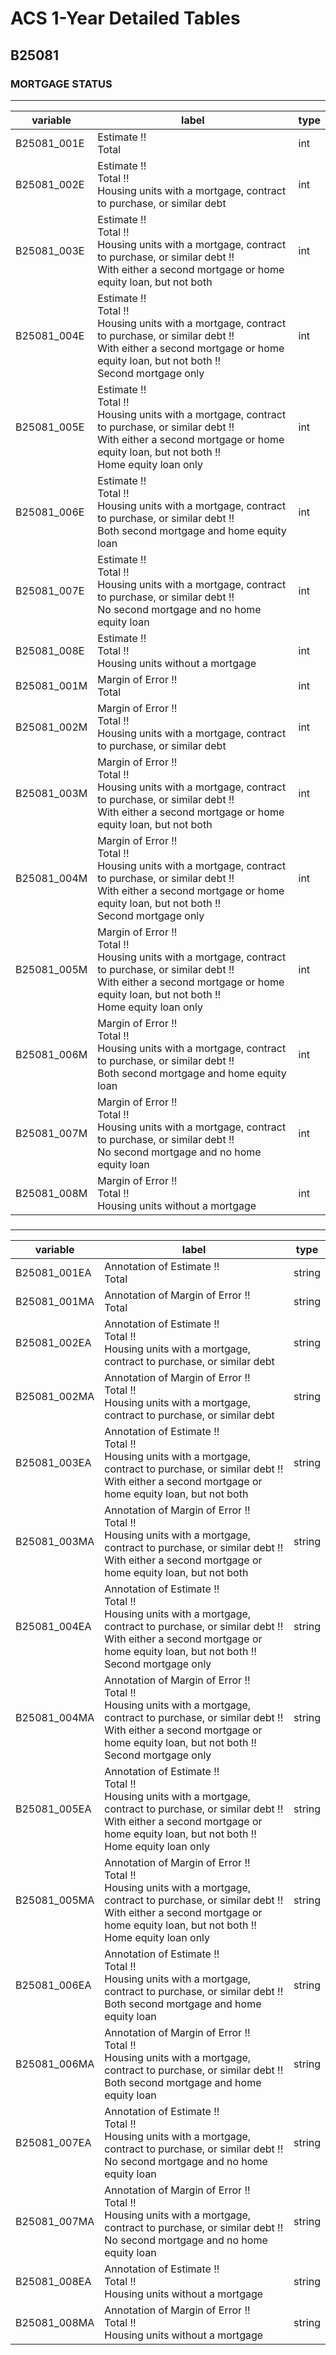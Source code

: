 # ACS 1-Year Detailed Tables

## B25081

### MORTGAGE STATUS

___

| variable | label | type |
| ----- | ----- | ----- |
| B25081_001E | Estimate !!<br>Total | int |
| B25081_002E | Estimate !!<br>Total !!<br>Housing units with a mortgage, contract to purchase, or similar debt | int |
| B25081_003E | Estimate !!<br>Total !!<br>Housing units with a mortgage, contract to purchase, or similar debt !!<br>With either a second mortgage or home equity loan, but not both | int |
| B25081_004E | Estimate !!<br>Total !!<br>Housing units with a mortgage, contract to purchase, or similar debt !!<br>With either a second mortgage or home equity loan, but not both !!<br>Second mortgage only | int |
| B25081_005E | Estimate !!<br>Total !!<br>Housing units with a mortgage, contract to purchase, or similar debt !!<br>With either a second mortgage or home equity loan, but not both !!<br>Home equity loan only | int |
| B25081_006E | Estimate !!<br>Total !!<br>Housing units with a mortgage, contract to purchase, or similar debt !!<br>Both second mortgage and home equity loan | int |
| B25081_007E | Estimate !!<br>Total !!<br>Housing units with a mortgage, contract to purchase, or similar debt !!<br>No second mortgage and no home equity loan | int |
| B25081_008E | Estimate !!<br>Total !!<br>Housing units without a mortgage | int |
| B25081_001M | Margin of Error !!<br>Total | int |
| B25081_002M | Margin of Error !!<br>Total !!<br>Housing units with a mortgage, contract to purchase, or similar debt | int |
| B25081_003M | Margin of Error !!<br>Total !!<br>Housing units with a mortgage, contract to purchase, or similar debt !!<br>With either a second mortgage or home equity loan, but not both | int |
| B25081_004M | Margin of Error !!<br>Total !!<br>Housing units with a mortgage, contract to purchase, or similar debt !!<br>With either a second mortgage or home equity loan, but not both !!<br>Second mortgage only | int |
| B25081_005M | Margin of Error !!<br>Total !!<br>Housing units with a mortgage, contract to purchase, or similar debt !!<br>With either a second mortgage or home equity loan, but not both !!<br>Home equity loan only | int |
| B25081_006M | Margin of Error !!<br>Total !!<br>Housing units with a mortgage, contract to purchase, or similar debt !!<br>Both second mortgage and home equity loan | int |
| B25081_007M | Margin of Error !!<br>Total !!<br>Housing units with a mortgage, contract to purchase, or similar debt !!<br>No second mortgage and no home equity loan | int |
| B25081_008M | Margin of Error !!<br>Total !!<br>Housing units without a mortgage | int |
### 

___

| variable | label | type |
| ----- | ----- | ----- |
| B25081_001EA | Annotation of Estimate !!<br>Total | string |
| B25081_001MA | Annotation of Margin of Error !!<br>Total | string |
| B25081_002EA | Annotation of Estimate !!<br>Total !!<br>Housing units with a mortgage, contract to purchase, or similar debt | string |
| B25081_002MA | Annotation of Margin of Error !!<br>Total !!<br>Housing units with a mortgage, contract to purchase, or similar debt | string |
| B25081_003EA | Annotation of Estimate !!<br>Total !!<br>Housing units with a mortgage, contract to purchase, or similar debt !!<br>With either a second mortgage or home equity loan, but not both | string |
| B25081_003MA | Annotation of Margin of Error !!<br>Total !!<br>Housing units with a mortgage, contract to purchase, or similar debt !!<br>With either a second mortgage or home equity loan, but not both | string |
| B25081_004EA | Annotation of Estimate !!<br>Total !!<br>Housing units with a mortgage, contract to purchase, or similar debt !!<br>With either a second mortgage or home equity loan, but not both !!<br>Second mortgage only | string |
| B25081_004MA | Annotation of Margin of Error !!<br>Total !!<br>Housing units with a mortgage, contract to purchase, or similar debt !!<br>With either a second mortgage or home equity loan, but not both !!<br>Second mortgage only | string |
| B25081_005EA | Annotation of Estimate !!<br>Total !!<br>Housing units with a mortgage, contract to purchase, or similar debt !!<br>With either a second mortgage or home equity loan, but not both !!<br>Home equity loan only | string |
| B25081_005MA | Annotation of Margin of Error !!<br>Total !!<br>Housing units with a mortgage, contract to purchase, or similar debt !!<br>With either a second mortgage or home equity loan, but not both !!<br>Home equity loan only | string |
| B25081_006EA | Annotation of Estimate !!<br>Total !!<br>Housing units with a mortgage, contract to purchase, or similar debt !!<br>Both second mortgage and home equity loan | string |
| B25081_006MA | Annotation of Margin of Error !!<br>Total !!<br>Housing units with a mortgage, contract to purchase, or similar debt !!<br>Both second mortgage and home equity loan | string |
| B25081_007EA | Annotation of Estimate !!<br>Total !!<br>Housing units with a mortgage, contract to purchase, or similar debt !!<br>No second mortgage and no home equity loan | string |
| B25081_007MA | Annotation of Margin of Error !!<br>Total !!<br>Housing units with a mortgage, contract to purchase, or similar debt !!<br>No second mortgage and no home equity loan | string |
| B25081_008EA | Annotation of Estimate !!<br>Total !!<br>Housing units without a mortgage | string |
| B25081_008MA | Annotation of Margin of Error !!<br>Total !!<br>Housing units without a mortgage | string |

